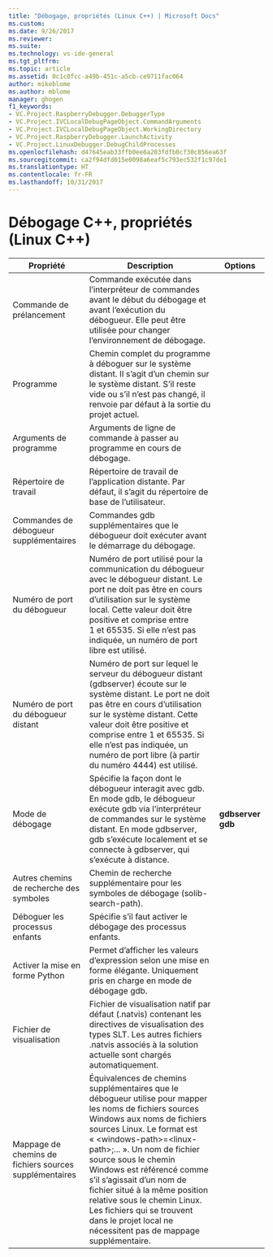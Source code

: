 ```yaml
---
title: "Débogage, propriétés (Linux C++) | Microsoft Docs"
ms.custom: 
ms.date: 9/26/2017
ms.reviewer: 
ms.suite: 
ms.technology: vs-ide-general
ms.tgt_pltfrm: 
ms.topic: article
ms.assetid: 0c1c0fcc-a49b-451c-a5cb-ce9711fac064
author: mikeblome
ms.author: mblome
manager: ghogen
f1_keywords:
- VC.Project.RaspberryDebugger.DebuggerType
- VC.Project.IVCLocalDebugPageObject.CommandArguments
- VC.Project.IVCLocalDebugPageObject.WorkingDirectory
- VC.Project.RaspberryDebugger.LaunchActivity
- VC.Project.LinuxDebugger.DebugChildProcesses
ms.openlocfilehash: d47645eab33ffb0ee6a203fdfb0cf30c856ea63f
ms.sourcegitcommit: ca2f94dfd015e0098a6eaf5c793ec532f1c97de1
ms.translationtype: HT
ms.contentlocale: fr-FR
ms.lasthandoff: 10/31/2017
---
```

# <a name="c-debugging-properties-linux-c"></a>Débogage C++, propriétés (Linux C++)

Propriété | Description | Options
--- | ---| ---
Commande de prélancement | Commande exécutée dans l’interpréteur de commandes avant le début du débogage et avant l’exécution du débogueur. Elle peut être utilisée pour changer l’environnement de débogage.
Programme | Chemin complet du programme à déboguer sur le système distant. Il s’agit d’un chemin sur le système distant. S’il reste vide ou s’il n’est pas changé, il renvoie par défaut à la sortie du projet actuel.
Arguments de programme | Arguments de ligne de commande à passer au programme en cours de débogage.
Répertoire de travail | Répertoire de travail de l’application distante. Par défaut, il s’agit du répertoire de base de l’utilisateur.
Commandes de débogueur supplémentaires | Commandes gdb supplémentaires que le débogueur doit exécuter avant le démarrage du débogage.
Numéro de port du débogueur | Numéro de port utilisé pour la communication du débogueur avec le débogueur distant. Le port ne doit pas être en cours d’utilisation sur le système local. Cette valeur doit être positive et comprise entre 1 et 65535. Si elle n’est pas indiquée, un numéro de port libre est utilisé.
Numéro de port du débogueur distant | Numéro de port sur lequel le serveur du débogueur distant (gdbserver) écoute sur le système distant. Le port ne doit pas être en cours d’utilisation sur le système distant. Cette valeur doit être positive et comprise entre 1 et 65535. Si elle n’est pas indiquée, un numéro de port libre (à partir du numéro 4444) est utilisé.
Mode de débogage | Spécifie la façon dont le débogueur interagit avec gdb. En mode gdb, le débogueur exécute gdb via l’interpréteur de commandes sur le système distant. En mode gdbserver, gdb s’exécute localement et se connecte à gdbserver, qui s’exécute à distance. | **gdbserver**<br>**gdb**<br>
Autres chemins de recherche des symboles | Chemin de recherche supplémentaire pour les symboles de débogage (solib-search-path).
Déboguer les processus enfants | Spécifie s’il faut activer le débogage des processus enfants.
Activer la mise en forme Python | Permet d’afficher les valeurs d’expression selon une mise en forme élégante. Uniquement pris en charge en mode de débogage gdb.
Fichier de visualisation | Fichier de visualisation natif par défaut (.natvis) contenant les directives de visualisation des types SLT. Les autres fichiers .natvis associés à la solution actuelle sont chargés automatiquement.
Mappage de chemins de fichiers sources supplémentaires | Équivalences de chemins supplémentaires que le débogueur utilise pour mapper les noms de fichiers sources Windows aux noms de fichiers sources Linux. Le format est « \<windows-path>=\<linux-path>;... ». Un nom de fichier source sous le chemin Windows est référencé comme s’il s’agissait d’un nom de fichier situé à la même position relative sous le chemin Linux. Les fichiers qui se trouvent dans le projet local ne nécessitent pas de mappage supplémentaire.